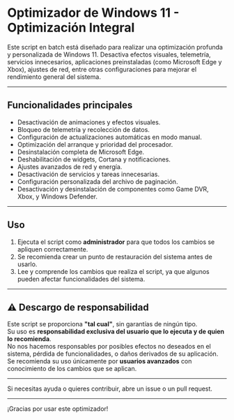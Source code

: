 # Optimizador de Windows 11 - Optimización Integral

Este script en batch está diseñado para realizar una optimización profunda y personalizada de Windows 11. Desactiva efectos visuales, telemetría, servicios innecesarios, aplicaciones preinstaladas (como Microsoft Edge y Xbox), ajustes de red, entre otras configuraciones para mejorar el rendimiento general del sistema.

---

## Funcionalidades principales

- Desactivación de animaciones y efectos visuales.
- Bloqueo de telemetría y recolección de datos.
- Configuración de actualizaciones automáticas en modo manual.
- Optimización del arranque y prioridad del procesador.
- Desinstalación completa de Microsoft Edge.
- Deshabilitación de widgets, Cortana y notificaciones.
- Ajustes avanzados de red y energía.
- Desactivación de servicios y tareas innecesarias.
- Configuración personalizada del archivo de paginación.
- Desactivación y desinstalación de componentes como Game DVR, Xbox, y Windows Defender.

---

## Uso

1. Ejecuta el script como **administrador** para que todos los cambios se apliquen correctamente.  
2. Se recomienda crear un punto de restauración del sistema antes de usarlo.  
3. Lee y comprende los cambios que realiza el script, ya que algunos pueden afectar funcionalidades del sistema.

---

## ⚠️ Descargo de responsabilidad

Este script se proporciona **"tal cual"**, sin garantías de ningún tipo.  
Su uso es **responsabilidad exclusiva del usuario que lo ejecuta y de quien lo recomienda**.  
No nos hacemos responsables por posibles efectos no deseados en el sistema, pérdida de funcionalidades, o daños derivados de su aplicación.  
Se recomienda su uso únicamente por **usuarios avanzados** con conocimiento de los cambios que se aplican.

---

Si necesitas ayuda o quieres contribuir, abre un issue o un pull request.

---

¡Gracias por usar este optimizador!

